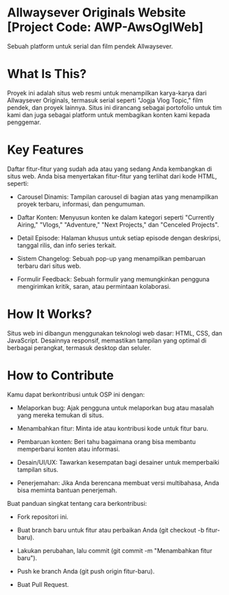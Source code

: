# Allwaysever Originals Website [Project Code: AWP-AwsOglWeb]
Sebuah platform untuk serial dan film pendek Allwaysever.

# What Is This?
Proyek ini adalah situs web resmi untuk menampilkan karya-karya dari Allwaysever Originals, termasuk serial seperti "Jogja Vlog Topic," film pendek, dan proyek lainnya. Situs ini dirancang sebagai portofolio untuk tim kami dan juga sebagai platform untuk membagikan konten kami kepada penggemar.

# Key Features
Daftar fitur-fitur yang sudah ada atau yang sedang Anda kembangkan di situs web. Anda bisa menyertakan fitur-fitur yang terlihat dari kode HTML, seperti:

- Carousel Dinamis: Tampilan carousel di bagian atas yang menampilkan proyek terbaru, informasi, dan pengumuman.

- Daftar Konten: Menyusun konten ke dalam kategori seperti "Currently Airing," "Vlogs," "Adventure," "Next Projects," dan "Cenceled Projects".

- Detail Episode: Halaman khusus untuk setiap episode dengan deskripsi, tanggal rilis, dan info series terkait.

- Sistem Changelog: Sebuah pop-up yang menampilkan pembaruan terbaru dari situs web.

- Formulir Feedback: Sebuah formulir yang memungkinkan pengguna mengirimkan kritik, saran, atau permintaan kolaborasi.

# How It Works?
Situs web ini dibangun menggunakan teknologi web dasar: HTML, CSS, dan JavaScript. Desainnya responsif, memastikan tampilan yang optimal di berbagai perangkat, termasuk desktop dan seluler.

# How to Contribute
Kamu dapat berkontribusi untuk OSP ini dengan:

- Melaporkan bug: Ajak pengguna untuk melaporkan bug atau masalah yang mereka temukan di situs.

- Menambahkan fitur: Minta ide atau kontribusi kode untuk fitur baru.

- Pembaruan konten: Beri tahu bagaimana orang bisa membantu memperbarui konten atau informasi.

- Desain/UI/UX: Tawarkan kesempatan bagi desainer untuk memperbaiki tampilan situs.

- Penerjemahan: Jika Anda berencana membuat versi multibahasa, Anda bisa meminta bantuan penerjemah.

Buat panduan singkat tentang cara berkontribusi:

- Fork repositori ini.

- Buat branch baru untuk fitur atau perbaikan Anda (git checkout -b fitur-baru).

- Lakukan perubahan, lalu commit (git commit -m "Menambahkan fitur baru").

- Push ke branch Anda (git push origin fitur-baru).

- Buat Pull Request.
